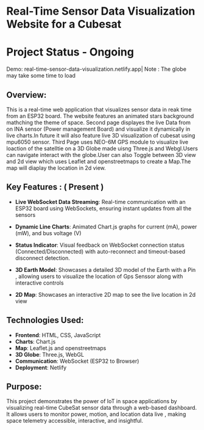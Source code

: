 

# Real-Time Sensor Data Visualization Website for a Cubesat 

# Project Status - Ongoing 

Demo: real-time-sensor-data-visualization.netlify.app|
Note : The globe may take some time to load

## Overview:
This is a real-time web application that visualizes sensor data in reak time from an ESP32 board. The website features an animated stars background mathching the theme of space. Second page displayes the live Data from on INA sensor (Power management Board) and visualize it dynamically in live charts.In future it will also feature live 3D visualization of cubesat using mpu6050 sensor. Third Page uses NEO-6M GPS module to visualize live loaction of the satelltie on a 3D Globe made uisng Three.js and Webgl.Users can navigate interact with the globe.User can also Toggle between 3D view and 2d view which uses Leaflet and openstreetmaps to create a Map.The map will diaplay the location in 2d view.

## Key Features : ( Present )
- **Live WebSocket Data Streaming**: Real-time communication with an ESP32 board using WebSockets, ensuring instant updates from all the sensors 

- **Dynamic Line Charts**: Animated Chart.js graphs for current (mA), power (mW), and bus voltage (V)

- **Status Indicator**: Visual feedback on WebSocket connection status (Connected/Disconnected) with auto-reconnect and timeout-based disconnect detection.

- **3D Earth Model**: Showcases a detailed 3D model of the Earth with a Pin , allowing users to visualize the location of Gps Senssor along with interactive controls 

- **2D Map**: Showcases an interactive 2D map to see the live location in 2d view  


## Technologies Used:
- **Frontend**: HTML, CSS, JavaScript  
- **Charts**: Chart.js  
- **Map**: Leaflet.js and openstreetmaps  
- **3D Globe**: Three.js, WebGL
- **Communication**: WebSocket (ESP32 to Browser)  
- **Deployment**: Netlify

## Purpose:
This project demonstrates the power of IoT in space applications by visualizing real-time CubeSat sensor data through a web-based dashboard. It allows users to monitor power, motion, and location data live , making space telemetry accessible, interactive, and insightful.


